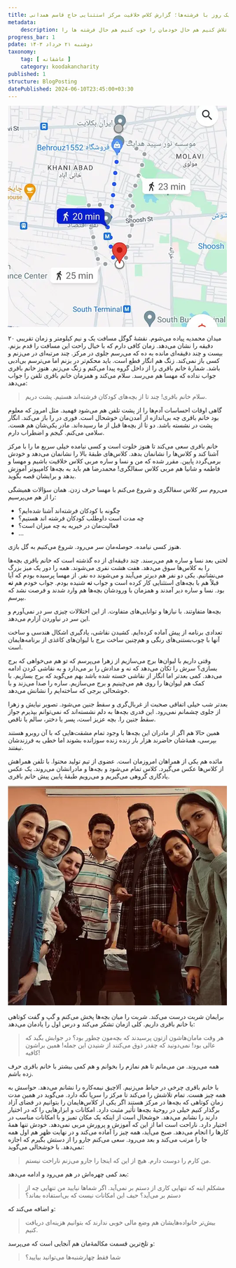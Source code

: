 ```yaml
---
title: یک روز با فرشته‌ها؛ گزارش کلاس خلاقیت مرکز استثنایی حاج قاسم همدانی
metadata: 
    description: به عنوان داوطلب خیریه کودکان فرشته اند کاملاً داوطلبانه آمده‌ایم به مرکز استثنایی حاج قاسم همدانی تا تلاش کنیم هم حال خودمان را خوب کنیم هم حال فرشته ها را
progress_bar: 1
pdate: دوشنبه ۲۱ خرداد ۱۴۰۳
taxonomy:
    tag: [ عاشقانه ]
    category: koodakancharity
published: 1
structure: BlogPosting
datePublished: 2024-06-10T23:45:00+03:30
---
```



![ ب ](e2.webp)
<!--
<div class="align-center">
Generated by <a href="https://www.bing.com/images/create/a-tired-boy-with-his-head-on-his-desk2c-alone-and-w/1-665600a4c07447cab5ccad973f402141?id=KKPJsOo4KsTMs41Fccdfmw%3D%3D&view=detailv2&idpp=genimg&noidpclose=1&thId=OIG2.kH.YxjNHkZpJ1Z7nXYZM&FORM=SYDBIC&ssp=1&safesearch=moderate&setlang=en&cc=XL&PC=SANSAAND">Microsoft Copilot</a>
</div>
-->
میدان محمدیه پیاده می‌شوم. نقشهٔ گوگل مسافت یک و نیم کیلومتر و زمان تقریبی ۲۰ دقیقه را نشان می‌دهد. زمان کافی دارم که با خیال راحت این مسافت را قدم بزنم. بیست و چند دقیقه‌ای مانده به ده که می‌رسم جلوی در مرکز. چند مرتبه‌ای در می‌زنم و کسی باز نمی‌کند. زنگ هم انگار قطع است. باید محکم‌تر در بزنم اما می‌ترسم بی‌ادبی باشد. شمارهٔ خانم باقری را از داخل گروه پیدا می‌کنم و زنگ می‌زنم. هنوز خانم باقری جواب نداده که مهسا هم می‌رسد. سلام می‌کند و همزمان خانم باقری تلفن را جواب می‌دهد:

> سلام خانم باقری! چند تا از بچه‌های کودکان فرشته‌اند هستیم. پشت دریم.

گاهی اوقات احساسات آدم‌ها را از پشت تلفن هم می‌شود فهمید. مثل امروز که معلوم بود خانم باقری چه بی‌اندازه از آمدن‌مان خوشحال است. فوری در را باز می‌کند. انگار پشت در نشسته باشد. دو تا از بچه‌ها قبل از ما رسیده‌اند. مادر یکی‌شان هم هست. سلامی می‌کنم. گیجم و اضطراب دارم.

خانم باقری سعی می‌کند تا هنوز خلوت است و کسی نیامده خیلی سریع ما را با مرکز آشنا کند و کلاس‌ها را نشانمان بدهد. کلاس‌های طبقه‌ٔ بالا را نشانمان می‌دهد و خودش برمی‌گردد پایین. مقرر شده که من و نسا و ساره مربی کلاس خلاقیت باشیم و مهسا و فاطمه و شانیا هم مربی کلاس سفالگری! محمدرضا هم باید به بچه‌ها کامپیوتر آموزش بدهد و برایشان قصه بگوید. 

می‌روم سر کلاس سفالگری و شروع می‌کنم با مهسا حرف زدن. همان سؤالات همیشگی را از هم می‌پرسیم:
- چگونه با کودکان فرشته‌اند آشنا شده‌ایم؟
- چه مدت است داوطلب کودکان فرشته اند هستیم؟
- فعالیت‌مان در خیریه به چه میزان است؟
-  ...

هنوز کسی نیامده. حوصله‌مان سر می‌رود. شروع می‌کنیم به گل بازی.

لختی بعد نسا و ساره هم می‌رسند. چند دقیقه‌ای از ده گذشته است که خانم باقری بچه‌ها را به کلاس‌ها سوق می‌دهد. هفت هشت نفری می‌شوند. همه را دور یک میز بزرگ می‌نشانیم. یکی دو نفر هم دیرتر می‌آیند و می‌شوند ده نفر. از مهسا پرسیده بودم که آیا قبلاً هم با بچه‌های استثنایی کار کرده است و جواب **نه** شنیده بودم. جواب خودم هم **نه** بود. نسا و ساره دیر آمدند و همزمان با ورودشان بچه‌ها هم وارد شدند و فرصت نشد که بپرسم. 

بچه‌ها متفاوتند. با نیازها و توانایی‌های متفاوت. از این اختلالات چیزی سر در نمی‌آورم و این سر در نیاوردن آزارم می‌دهد.

تعدادی برنامه از پیش آماده کرده‌ایم. کشیدن نقاشی، یادگیری اشکال هندسی و ساخت آنها با چوب‌بستنی‌های رنگی و هم‌چنین ساخت برج با لیوان‌های کاغذی از برنامه‌هایمان است. 

وقتی داریم با لیوان‌ها برج می‌سازیم از زهرا می‌پرسم که تو هم می‌خواهی که برج بسازی؟ سرش را تکان می‌دهد که نه و مدادش را بر می‌دارد و به نقاشی کردن ادامه می‌دهد. کمی بعدتر اما انگار از نقاشی خسته شده باشد بهم می‌گوید که  برج بسازیم. با کمک هم لیوان‌ها را روی هم می‌چینیم و برج می‌سازیم. ساره را صدا می‌زند و با خوشحالی برجی که ساخته‌ایم را نشانش می‌دهد.

بعدتر شب خیلی اتفاقی صحبت از غربال‌گری و سقط جنین می‌شود. تصویر نیایش و زهرا از جلوی چشمانم نمی‌رود. این قدری بچه‌ها به دلم نشسته‌اند که نمی‌توانم بپذیرم جواز سقط جنین را. بچه عزیز است، پسر یا دختر، سالم یا ناقص.

 همین حالا هم اگر از مادران این بچه‌ها با وجود تمام مشقت‌هایی که با آن روبرو هستند بپرسی، همهٔ‌شان حاضرند هزار بار زنده زنده سوزانده بشوند اما خطی به فرزندشان نیفتند. 

مائده هم یکی از همراهان امروزمان است. عضوی از تیم تولید محتوا. با تلفن همراهش از کلاس‌ها عکس می‌گیرد. کلاس تمام می‌شود و بچه‌ها و مادرانشان می‌روند. یک عکس یادگاری گروهی می‌گیریم و می‌رویم طبقهٔ پایین پیش خانم باقری. 

![ ب ](e1.webp)

برایمان شربت درست می‌کند. شربت را میان بچه‌ها پخش می‌کنم و گپ و گفت کوتاهی با خانم باقری داریم. کلی ازمان تشکر می‌کند و درس اول را یادمان می‌دهد:

> هر وقت مامان‌‌هاشون ازتون پرسیدند که بچه‌مون چطور بود؟ در جوابش بگید که عالی بود! نمی‌دونید که چقدر ذوق می‌کنند از شنیدن این جمله! همین براشون کافیه!

همه می‌روند. من می‌مانم تا هم نمازم را بخوانم و هم کمی بیشتر با خانم باقری حرف زده باشم. 

با خانم باقری چرخی در حیاط می‌زنیم. آلاچیق نیمه‌کاره را نشانم می‌دهد. حواسش به همه چیز هست. تمام تلاشش را می‌کند تا مرکز را سرپا نگه دارد. می‌گوید در همین مدت زمان کوتاهی که بچه‌ها در مرکز هستند اگر یکی از کلاس‌هایمان را بتوانیم در فضای آزاد برگذار کنیم خیلی در روحیهٔ بچه‌ها تأثیر مثبت دارد. امکانات و ابزارهایی را که در اختیار دارند را نشانم می‌دهد. خوشحال است از اینکه یک مکان تمیز و با امکانات مناسب در اختیار دارد. ناراحت است اما از این که آموزش و پرورش مربی نمی‌دهد. خودش تنها همهٔ‌ کارها را انجام می‌دهد. صبح می‌آید، همه چیز را آماده می‌کند و در نهایت ظهر هم اول همه جا را مرتب می‌کند و بعد می‌رود. سعی می‌کنم جارو را از دستش بگیرم که اجازه نمی‌دهد. با خوشحالی می‌گوید:

> من کارم را دوست دارم. هیچ از این که اینجا را جارو می‌زنم ناراحت نیستم. 

بعد کمی چهره‌اش در هم می‌رود و ادامه می‌دهد:

> مشکلم اینه که تنهایی کاری از دستم بر نمی‌آید. اگر شماها نیایید من تنهایی چه از دستم بر می‌آید؟ حیف این امکانات نیست که بی‌استفاده بماند؟

و اضافه می‌کند که:

> بیش‌تر خانواده‌هایشان هم وضع مالی خوبی ندارند که بتوانیم هزینه‌ای دریافت کنیم.

و تلخ‌ترین قسمت مکالمهٔ‌مان هم آنجایی است که می‌پرسد:

> شما فقط چهارشنبه‌ها می‌توانید بیایید؟